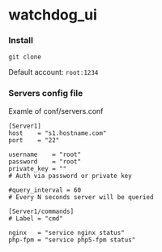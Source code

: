 watchdog_ui
===========

### Install
```git clone```

Default account: ```root:1234```

### Servers config file

Examle of conf/servers.conf

```
[Server1]
host	= "s1.hostname.com"
port	= "22"

username	= "root"
password	= "root"
private_key	= ""
# Auth via password or private key

#query_interval	= 60
# Every N seconds server will be queried

[Server1/commands]
# Label = "cmd"

nginx	= "service nginx status"
php-fpm	= "service php5-fpm status"

```